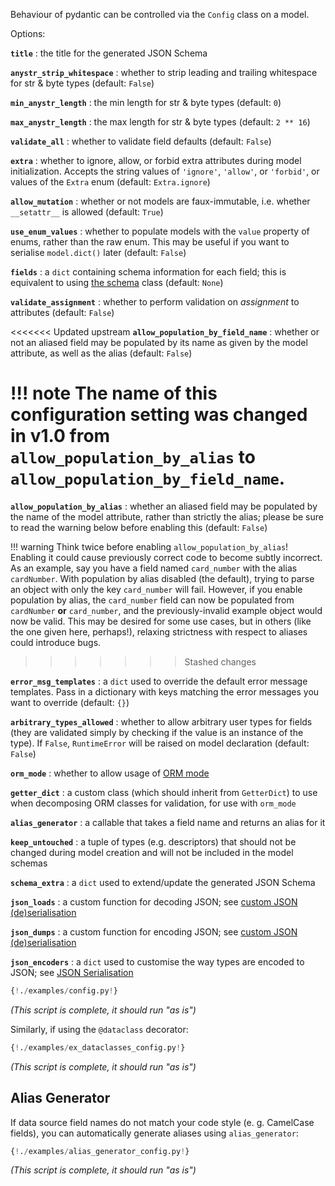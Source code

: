 Behaviour of pydantic can be controlled via the `Config` class on a model.

Options:

**`title`**
: the title for the generated JSON Schema

**`anystr_strip_whitespace`**
: whether to strip leading and trailing whitespace for str & byte types (default: `False`)

**`min_anystr_length`**
: the min length for str & byte types (default: `0`)

**`max_anystr_length`**
: the max length for str & byte types (default: `2 ** 16`)

**`validate_all`**
: whether to validate field defaults (default: `False`)

**`extra`**
: whether to ignore, allow, or forbid extra attributes during model initialization. Accepts the string values of
  `'ignore'`, `'allow'`, or `'forbid'`, or values of the `Extra` enum (default: `Extra.ignore`)
  
**`allow_mutation`**
: whether or not models are faux-immutable, i.e. whether `__setattr__` is allowed (default: `True`)

**`use_enum_values`**
: whether to populate models with the `value` property of enums, rather than the raw enum.
  This may be useful if you want to serialise `model.dict()` later (default: `False`)
  
**`fields`**
: a `dict` containing schema information for each field; this is equivalent to
  using [the schema](schema.md) class (default: `None`)

**`validate_assignment`**
: whether to perform validation on *assignment* to attributes (default: `False`)

<<<<<<< Updated upstream
**`allow_population_by_field_name`**
: whether or not an aliased field may be populated by its name as given by the model
  attribute, as well as the alias (default: `False`)

!!! note
    The name of this configuration setting was changed in **v1.0** from 
    `allow_population_by_alias` to `allow_population_by_field_name`.
=======
**`allow_population_by_alias`**
: whether an aliased field may be populated by the name of the model attribute, rather than strictly the alias;
  please be sure to read the warning below before enabling this (default: `False`)

!!! warning
    Think twice before enabling `allow_population_by_alias`! Enabling it could cause previously correct code to become
    subtly incorrect. As an example, say you have a field named `card_number` with the alias `cardNumber`. With
    population by alias disabled (the default), trying to parse an object with only the key `card_number` will fail.
    However, if you enable population by alias, the `card_number` field can now be populated from `cardNumber`
    **or** `card_number`, and the previously-invalid example object would now be valid. This may be desired for some
    use cases, but in others (like the one given here, perhaps!), relaxing strictness with respect to aliases could
    introduce bugs.
>>>>>>> Stashed changes
  
**`error_msg_templates`**
: a `dict` used to override the default error message templates.
  Pass in a dictionary with keys matching the error messages you want to override (default: `{}`)
  
**`arbitrary_types_allowed`**
: whether to allow arbitrary user types for fields (they are validated simply by checking if the
  value is an instance of the type). If `False`, `RuntimeError` will be raised on model declaration (default: `False`)
  
**`orm_mode`**
: whether to allow usage of [ORM mode](models.md#orm-mode)

**`getter_dict`**
: a custom class (which should inherit from `GetterDict`) to use when decomposing ORM classes for validation,
  for use with `orm_mode`
  
**`alias_generator`**
: a callable that takes a field name and returns an alias for it

**`keep_untouched`**
: a tuple of types (e.g. descriptors) that should not be changed during model creation and will not be
  included in the model schemas
  
**`schema_extra`**
: a `dict` used to extend/update the generated JSON Schema

**`json_loads`**
: a custom function for decoding JSON; see [custom JSON (de)serialisation](exporting_models.md#custom-json-deserialisation)

**`json_dumps`**
: a custom function for encoding JSON; see [custom JSON (de)serialisation](exporting_models.md#custom-json-deserialisation)

**`json_encoders`**
: a `dict` used to customise the way types are encoded to JSON; see [JSON Serialisation](exporting_models.md#modeljson)

```py
{!./examples/config.py!}
```
_(This script is complete, it should run "as is")_

Similarly, if using the `@dataclass` decorator:

```py
{!./examples/ex_dataclasses_config.py!}
```
_(This script is complete, it should run "as is")_

## Alias Generator

If data source field names do not match your code style (e. g. CamelCase fields),
you can automatically generate aliases using `alias_generator`:

```py
{!./examples/alias_generator_config.py!}
```
_(This script is complete, it should run "as is")_
